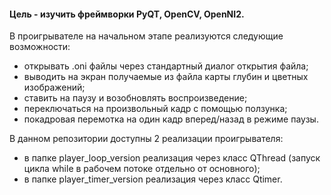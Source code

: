 #### Цель - изучить фреймворки PyQT, OpenCV, OpenNI2.

В проигрывателе на начальном этапе реализуются следующие возможности:
- открывать .oni файлы через стандартный диалог открытия файла;
- выводить на экран получаемые из файла карты глубин и цветных изображений;
- ставить на паузу и возобновлять воспроизведение;
-  переключаться на произвольный кадр с помощью ползунка;
- покадровая перемотка на один кадр вперед/назад в режиме паузы.

В данном репозитории доступны 2 реализации проигрывателя:
- в папке player_loop_version реализация через класс QThread (запуск цикла while в рабочем потоке отдельно от основного);
- в папке player_timer_version реализация через класс Qtimer.
